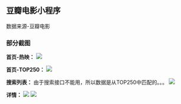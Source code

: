## 豆瓣电影小程序
数据来源-豆瓣电影

### 部分截图
**首页-热映：**
![](./_readme/w1.png)


**首页-TOP250：**
![](./_readme/w2.png)


**搜索列表：**
由于搜索接口不能用，所以数据是从TOP250中匹配的。。。
![](./_readme/w3.png)


**详情：**
![](./_readme/w4.png)
![](./_readme/w5.png)
